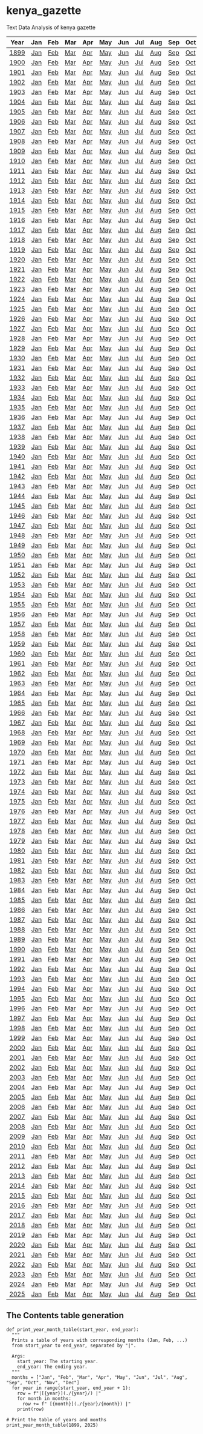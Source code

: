 # kenya_gazette

Text Data Analysis of kenya gazette

| Year | Jan | Feb | Mar | Apr | May | Jun | Jul | Aug | Sep | Oct | Nov | Dec |
|:----:|:----:|:-----|:-----|:-----|:----:|:----:|:-----|:-----|:-----|:-----|:-----|:-----|
| [1899](./1899/) | [Jan](./1899/Jan) | [Feb](./1899/Feb) | [Mar](./1899/Mar) | [Apr](./1899/Apr) | [May](./1899/May) | [Jun](./1899/Jun) | [Jul](./1899/Jul) | [Aug](./1899/Aug) | [Sep](./1899/Sep) | [Oct](./1899/Oct) | [Nov](./1899/Nov) | [Dec](./1899/Dec) |
| [1900](./1900/) | [Jan](./1900/Jan) | [Feb](./1900/Feb) | [Mar](./1900/Mar) | [Apr](./1900/Apr) | [May](./1900/May) | [Jun](./1900/Jun) | [Jul](./1900/Jul) | [Aug](./1900/Aug) | [Sep](./1900/Sep) | [Oct](./1900/Oct) | [Nov](./1900/Nov) | [Dec](./1900/Dec) |
| [1901](./1901/) | [Jan](./1901/Jan) | [Feb](./1901/Feb) | [Mar](./1901/Mar) | [Apr](./1901/Apr) | [May](./1901/May) | [Jun](./1901/Jun) | [Jul](./1901/Jul) | [Aug](./1901/Aug) | [Sep](./1901/Sep) | [Oct](./1901/Oct) | [Nov](./1901/Nov) | [Dec](./1901/Dec) |
| [1902](./1902/) | [Jan](./1902/Jan) | [Feb](./1902/Feb) | [Mar](./1902/Mar) | [Apr](./1902/Apr) | [May](./1902/May) | [Jun](./1902/Jun) | [Jul](./1902/Jul) | [Aug](./1902/Aug) | [Sep](./1902/Sep) | [Oct](./1902/Oct) | [Nov](./1902/Nov) | [Dec](./1902/Dec) |
| [1903](./1903/) | [Jan](./1903/Jan) | [Feb](./1903/Feb) | [Mar](./1903/Mar) | [Apr](./1903/Apr) | [May](./1903/May) | [Jun](./1903/Jun) | [Jul](./1903/Jul) | [Aug](./1903/Aug) | [Sep](./1903/Sep) | [Oct](./1903/Oct) | [Nov](./1903/Nov) | [Dec](./1903/Dec) |
| [1904](./1904/) | [Jan](./1904/Jan) | [Feb](./1904/Feb) | [Mar](./1904/Mar) | [Apr](./1904/Apr) | [May](./1904/May) | [Jun](./1904/Jun) | [Jul](./1904/Jul) | [Aug](./1904/Aug) | [Sep](./1904/Sep) | [Oct](./1904/Oct) | [Nov](./1904/Nov) | [Dec](./1904/Dec) |
| [1905](./1905/) | [Jan](./1905/Jan) | [Feb](./1905/Feb) | [Mar](./1905/Mar) | [Apr](./1905/Apr) | [May](./1905/May) | [Jun](./1905/Jun) | [Jul](./1905/Jul) | [Aug](./1905/Aug) | [Sep](./1905/Sep) | [Oct](./1905/Oct) | [Nov](./1905/Nov) | [Dec](./1905/Dec) |
| [1906](./1906/) | [Jan](./1906/Jan) | [Feb](./1906/Feb) | [Mar](./1906/Mar) | [Apr](./1906/Apr) | [May](./1906/May) | [Jun](./1906/Jun) | [Jul](./1906/Jul) | [Aug](./1906/Aug) | [Sep](./1906/Sep) | [Oct](./1906/Oct) | [Nov](./1906/Nov) | [Dec](./1906/Dec) |
| [1907](./1907/) | [Jan](./1907/Jan) | [Feb](./1907/Feb) | [Mar](./1907/Mar) | [Apr](./1907/Apr) | [May](./1907/May) | [Jun](./1907/Jun) | [Jul](./1907/Jul) | [Aug](./1907/Aug) | [Sep](./1907/Sep) | [Oct](./1907/Oct) | [Nov](./1907/Nov) | [Dec](./1907/Dec) |
| [1908](./1908/) | [Jan](./1908/Jan) | [Feb](./1908/Feb) | [Mar](./1908/Mar) | [Apr](./1908/Apr) | [May](./1908/May) | [Jun](./1908/Jun) | [Jul](./1908/Jul) | [Aug](./1908/Aug) | [Sep](./1908/Sep) | [Oct](./1908/Oct) | [Nov](./1908/Nov) | [Dec](./1908/Dec) |
| [1909](./1909/) | [Jan](./1909/Jan) | [Feb](./1909/Feb) | [Mar](./1909/Mar) | [Apr](./1909/Apr) | [May](./1909/May) | [Jun](./1909/Jun) | [Jul](./1909/Jul) | [Aug](./1909/Aug) | [Sep](./1909/Sep) | [Oct](./1909/Oct) | [Nov](./1909/Nov) | [Dec](./1909/Dec) |
| [1910](./1910/) | [Jan](./1910/Jan) | [Feb](./1910/Feb) | [Mar](./1910/Mar) | [Apr](./1910/Apr) | [May](./1910/May) | [Jun](./1910/Jun) | [Jul](./1910/Jul) | [Aug](./1910/Aug) | [Sep](./1910/Sep) | [Oct](./1910/Oct) | [Nov](./1910/Nov) | [Dec](./1910/Dec) |
| [1911](./1911/) | [Jan](./1911/Jan) | [Feb](./1911/Feb) | [Mar](./1911/Mar) | [Apr](./1911/Apr) | [May](./1911/May) | [Jun](./1911/Jun) | [Jul](./1911/Jul) | [Aug](./1911/Aug) | [Sep](./1911/Sep) | [Oct](./1911/Oct) | [Nov](./1911/Nov) | [Dec](./1911/Dec) |
| [1912](./1912/) | [Jan](./1912/Jan) | [Feb](./1912/Feb) | [Mar](./1912/Mar) | [Apr](./1912/Apr) | [May](./1912/May) | [Jun](./1912/Jun) | [Jul](./1912/Jul) | [Aug](./1912/Aug) | [Sep](./1912/Sep) | [Oct](./1912/Oct) | [Nov](./1912/Nov) | [Dec](./1912/Dec) |
| [1913](./1913/) | [Jan](./1913/Jan) | [Feb](./1913/Feb) | [Mar](./1913/Mar) | [Apr](./1913/Apr) | [May](./1913/May) | [Jun](./1913/Jun) | [Jul](./1913/Jul) | [Aug](./1913/Aug) | [Sep](./1913/Sep) | [Oct](./1913/Oct) | [Nov](./1913/Nov) | [Dec](./1913/Dec) |
| [1914](./1914/) | [Jan](./1914/Jan) | [Feb](./1914/Feb) | [Mar](./1914/Mar) | [Apr](./1914/Apr) | [May](./1914/May) | [Jun](./1914/Jun) | [Jul](./1914/Jul) | [Aug](./1914/Aug) | [Sep](./1914/Sep) | [Oct](./1914/Oct) | [Nov](./1914/Nov) | [Dec](./1914/Dec) |
| [1915](./1915/) | [Jan](./1915/Jan) | [Feb](./1915/Feb) | [Mar](./1915/Mar) | [Apr](./1915/Apr) | [May](./1915/May) | [Jun](./1915/Jun) | [Jul](./1915/Jul) | [Aug](./1915/Aug) | [Sep](./1915/Sep) | [Oct](./1915/Oct) | [Nov](./1915/Nov) | [Dec](./1915/Dec) |
| [1916](./1916/) | [Jan](./1916/Jan) | [Feb](./1916/Feb) | [Mar](./1916/Mar) | [Apr](./1916/Apr) | [May](./1916/May) | [Jun](./1916/Jun) | [Jul](./1916/Jul) | [Aug](./1916/Aug) | [Sep](./1916/Sep) | [Oct](./1916/Oct) | [Nov](./1916/Nov) | [Dec](./1916/Dec) |
| [1917](./1917/) | [Jan](./1917/Jan) | [Feb](./1917/Feb) | [Mar](./1917/Mar) | [Apr](./1917/Apr) | [May](./1917/May) | [Jun](./1917/Jun) | [Jul](./1917/Jul) | [Aug](./1917/Aug) | [Sep](./1917/Sep) | [Oct](./1917/Oct) | [Nov](./1917/Nov) | [Dec](./1917/Dec) |
| [1918](./1918/) | [Jan](./1918/Jan) | [Feb](./1918/Feb) | [Mar](./1918/Mar) | [Apr](./1918/Apr) | [May](./1918/May) | [Jun](./1918/Jun) | [Jul](./1918/Jul) | [Aug](./1918/Aug) | [Sep](./1918/Sep) | [Oct](./1918/Oct) | [Nov](./1918/Nov) | [Dec](./1918/Dec) |
| [1919](./1919/) | [Jan](./1919/Jan) | [Feb](./1919/Feb) | [Mar](./1919/Mar) | [Apr](./1919/Apr) | [May](./1919/May) | [Jun](./1919/Jun) | [Jul](./1919/Jul) | [Aug](./1919/Aug) | [Sep](./1919/Sep) | [Oct](./1919/Oct) | [Nov](./1919/Nov) | [Dec](./1919/Dec) |
| [1920](./1920/) | [Jan](./1920/Jan) | [Feb](./1920/Feb) | [Mar](./1920/Mar) | [Apr](./1920/Apr) | [May](./1920/May) | [Jun](./1920/Jun) | [Jul](./1920/Jul) | [Aug](./1920/Aug) | [Sep](./1920/Sep) | [Oct](./1920/Oct) | [Nov](./1920/Nov) | [Dec](./1920/Dec) |
| [1921](./1921/) | [Jan](./1921/Jan) | [Feb](./1921/Feb) | [Mar](./1921/Mar) | [Apr](./1921/Apr) | [May](./1921/May) | [Jun](./1921/Jun) | [Jul](./1921/Jul) | [Aug](./1921/Aug) | [Sep](./1921/Sep) | [Oct](./1921/Oct) | [Nov](./1921/Nov) | [Dec](./1921/Dec) |
| [1922](./1922/) | [Jan](./1922/Jan) | [Feb](./1922/Feb) | [Mar](./1922/Mar) | [Apr](./1922/Apr) | [May](./1922/May) | [Jun](./1922/Jun) | [Jul](./1922/Jul) | [Aug](./1922/Aug) | [Sep](./1922/Sep) | [Oct](./1922/Oct) | [Nov](./1922/Nov) | [Dec](./1922/Dec) |
| [1923](./1923/) | [Jan](./1923/Jan) | [Feb](./1923/Feb) | [Mar](./1923/Mar) | [Apr](./1923/Apr) | [May](./1923/May) | [Jun](./1923/Jun) | [Jul](./1923/Jul) | [Aug](./1923/Aug) | [Sep](./1923/Sep) | [Oct](./1923/Oct) | [Nov](./1923/Nov) | [Dec](./1923/Dec) |
| [1924](./1924/) | [Jan](./1924/Jan) | [Feb](./1924/Feb) | [Mar](./1924/Mar) | [Apr](./1924/Apr) | [May](./1924/May) | [Jun](./1924/Jun) | [Jul](./1924/Jul) | [Aug](./1924/Aug) | [Sep](./1924/Sep) | [Oct](./1924/Oct) | [Nov](./1924/Nov) | [Dec](./1924/Dec) |
| [1925](./1925/) | [Jan](./1925/Jan) | [Feb](./1925/Feb) | [Mar](./1925/Mar) | [Apr](./1925/Apr) | [May](./1925/May) | [Jun](./1925/Jun) | [Jul](./1925/Jul) | [Aug](./1925/Aug) | [Sep](./1925/Sep) | [Oct](./1925/Oct) | [Nov](./1925/Nov) | [Dec](./1925/Dec) |
| [1926](./1926/) | [Jan](./1926/Jan) | [Feb](./1926/Feb) | [Mar](./1926/Mar) | [Apr](./1926/Apr) | [May](./1926/May) | [Jun](./1926/Jun) | [Jul](./1926/Jul) | [Aug](./1926/Aug) | [Sep](./1926/Sep) | [Oct](./1926/Oct) | [Nov](./1926/Nov) | [Dec](./1926/Dec) |
| [1927](./1927/) | [Jan](./1927/Jan) | [Feb](./1927/Feb) | [Mar](./1927/Mar) | [Apr](./1927/Apr) | [May](./1927/May) | [Jun](./1927/Jun) | [Jul](./1927/Jul) | [Aug](./1927/Aug) | [Sep](./1927/Sep) | [Oct](./1927/Oct) | [Nov](./1927/Nov) | [Dec](./1927/Dec) |
| [1928](./1928/) | [Jan](./1928/Jan) | [Feb](./1928/Feb) | [Mar](./1928/Mar) | [Apr](./1928/Apr) | [May](./1928/May) | [Jun](./1928/Jun) | [Jul](./1928/Jul) | [Aug](./1928/Aug) | [Sep](./1928/Sep) | [Oct](./1928/Oct) | [Nov](./1928/Nov) | [Dec](./1928/Dec) |
| [1929](./1929/) | [Jan](./1929/Jan) | [Feb](./1929/Feb) | [Mar](./1929/Mar) | [Apr](./1929/Apr) | [May](./1929/May) | [Jun](./1929/Jun) | [Jul](./1929/Jul) | [Aug](./1929/Aug) | [Sep](./1929/Sep) | [Oct](./1929/Oct) | [Nov](./1929/Nov) | [Dec](./1929/Dec) |
| [1930](./1930/) | [Jan](./1930/Jan) | [Feb](./1930/Feb) | [Mar](./1930/Mar) | [Apr](./1930/Apr) | [May](./1930/May) | [Jun](./1930/Jun) | [Jul](./1930/Jul) | [Aug](./1930/Aug) | [Sep](./1930/Sep) | [Oct](./1930/Oct) | [Nov](./1930/Nov) | [Dec](./1930/Dec) |
| [1931](./1931/) | [Jan](./1931/Jan) | [Feb](./1931/Feb) | [Mar](./1931/Mar) | [Apr](./1931/Apr) | [May](./1931/May) | [Jun](./1931/Jun) | [Jul](./1931/Jul) | [Aug](./1931/Aug) | [Sep](./1931/Sep) | [Oct](./1931/Oct) | [Nov](./1931/Nov) | [Dec](./1931/Dec) |
| [1932](./1932/) | [Jan](./1932/Jan) | [Feb](./1932/Feb) | [Mar](./1932/Mar) | [Apr](./1932/Apr) | [May](./1932/May) | [Jun](./1932/Jun) | [Jul](./1932/Jul) | [Aug](./1932/Aug) | [Sep](./1932/Sep) | [Oct](./1932/Oct) | [Nov](./1932/Nov) | [Dec](./1932/Dec) |
| [1933](./1933/) | [Jan](./1933/Jan) | [Feb](./1933/Feb) | [Mar](./1933/Mar) | [Apr](./1933/Apr) | [May](./1933/May) | [Jun](./1933/Jun) | [Jul](./1933/Jul) | [Aug](./1933/Aug) | [Sep](./1933/Sep) | [Oct](./1933/Oct) | [Nov](./1933/Nov) | [Dec](./1933/Dec) |
| [1934](./1934/) | [Jan](./1934/Jan) | [Feb](./1934/Feb) | [Mar](./1934/Mar) | [Apr](./1934/Apr) | [May](./1934/May) | [Jun](./1934/Jun) | [Jul](./1934/Jul) | [Aug](./1934/Aug) | [Sep](./1934/Sep) | [Oct](./1934/Oct) | [Nov](./1934/Nov) | [Dec](./1934/Dec) |
| [1935](./1935/) | [Jan](./1935/Jan) | [Feb](./1935/Feb) | [Mar](./1935/Mar) | [Apr](./1935/Apr) | [May](./1935/May) | [Jun](./1935/Jun) | [Jul](./1935/Jul) | [Aug](./1935/Aug) | [Sep](./1935/Sep) | [Oct](./1935/Oct) | [Nov](./1935/Nov) | [Dec](./1935/Dec) |
| [1936](./1936/) | [Jan](./1936/Jan) | [Feb](./1936/Feb) | [Mar](./1936/Mar) | [Apr](./1936/Apr) | [May](./1936/May) | [Jun](./1936/Jun) | [Jul](./1936/Jul) | [Aug](./1936/Aug) | [Sep](./1936/Sep) | [Oct](./1936/Oct) | [Nov](./1936/Nov) | [Dec](./1936/Dec) |
| [1937](./1937/) | [Jan](./1937/Jan) | [Feb](./1937/Feb) | [Mar](./1937/Mar) | [Apr](./1937/Apr) | [May](./1937/May) | [Jun](./1937/Jun) | [Jul](./1937/Jul) | [Aug](./1937/Aug) | [Sep](./1937/Sep) | [Oct](./1937/Oct) | [Nov](./1937/Nov) | [Dec](./1937/Dec) |
| [1938](./1938/) | [Jan](./1938/Jan) | [Feb](./1938/Feb) | [Mar](./1938/Mar) | [Apr](./1938/Apr) | [May](./1938/May) | [Jun](./1938/Jun) | [Jul](./1938/Jul) | [Aug](./1938/Aug) | [Sep](./1938/Sep) | [Oct](./1938/Oct) | [Nov](./1938/Nov) | [Dec](./1938/Dec) |
| [1939](./1939/) | [Jan](./1939/Jan) | [Feb](./1939/Feb) | [Mar](./1939/Mar) | [Apr](./1939/Apr) | [May](./1939/May) | [Jun](./1939/Jun) | [Jul](./1939/Jul) | [Aug](./1939/Aug) | [Sep](./1939/Sep) | [Oct](./1939/Oct) | [Nov](./1939/Nov) | [Dec](./1939/Dec) |
| [1940](./1940/) | [Jan](./1940/Jan) | [Feb](./1940/Feb) | [Mar](./1940/Mar) | [Apr](./1940/Apr) | [May](./1940/May) | [Jun](./1940/Jun) | [Jul](./1940/Jul) | [Aug](./1940/Aug) | [Sep](./1940/Sep) | [Oct](./1940/Oct) | [Nov](./1940/Nov) | [Dec](./1940/Dec) |
| [1941](./1941/) | [Jan](./1941/Jan) | [Feb](./1941/Feb) | [Mar](./1941/Mar) | [Apr](./1941/Apr) | [May](./1941/May) | [Jun](./1941/Jun) | [Jul](./1941/Jul) | [Aug](./1941/Aug) | [Sep](./1941/Sep) | [Oct](./1941/Oct) | [Nov](./1941/Nov) | [Dec](./1941/Dec) |
| [1942](./1942/) | [Jan](./1942/Jan) | [Feb](./1942/Feb) | [Mar](./1942/Mar) | [Apr](./1942/Apr) | [May](./1942/May) | [Jun](./1942/Jun) | [Jul](./1942/Jul) | [Aug](./1942/Aug) | [Sep](./1942/Sep) | [Oct](./1942/Oct) | [Nov](./1942/Nov) | [Dec](./1942/Dec) |
| [1943](./1943/) | [Jan](./1943/Jan) | [Feb](./1943/Feb) | [Mar](./1943/Mar) | [Apr](./1943/Apr) | [May](./1943/May) | [Jun](./1943/Jun) | [Jul](./1943/Jul) | [Aug](./1943/Aug) | [Sep](./1943/Sep) | [Oct](./1943/Oct) | [Nov](./1943/Nov) | [Dec](./1943/Dec) |
| [1944](./1944/) | [Jan](./1944/Jan) | [Feb](./1944/Feb) | [Mar](./1944/Mar) | [Apr](./1944/Apr) | [May](./1944/May) | [Jun](./1944/Jun) | [Jul](./1944/Jul) | [Aug](./1944/Aug) | [Sep](./1944/Sep) | [Oct](./1944/Oct) | [Nov](./1944/Nov) | [Dec](./1944/Dec) |
| [1945](./1945/) | [Jan](./1945/Jan) | [Feb](./1945/Feb) | [Mar](./1945/Mar) | [Apr](./1945/Apr) | [May](./1945/May) | [Jun](./1945/Jun) | [Jul](./1945/Jul) | [Aug](./1945/Aug) | [Sep](./1945/Sep) | [Oct](./1945/Oct) | [Nov](./1945/Nov) | [Dec](./1945/Dec) |
| [1946](./1946/) | [Jan](./1946/Jan) | [Feb](./1946/Feb) | [Mar](./1946/Mar) | [Apr](./1946/Apr) | [May](./1946/May) | [Jun](./1946/Jun) | [Jul](./1946/Jul) | [Aug](./1946/Aug) | [Sep](./1946/Sep) | [Oct](./1946/Oct) | [Nov](./1946/Nov) | [Dec](./1946/Dec) |
| [1947](./1947/) | [Jan](./1947/Jan) | [Feb](./1947/Feb) | [Mar](./1947/Mar) | [Apr](./1947/Apr) | [May](./1947/May) | [Jun](./1947/Jun) | [Jul](./1947/Jul) | [Aug](./1947/Aug) | [Sep](./1947/Sep) | [Oct](./1947/Oct) | [Nov](./1947/Nov) | [Dec](./1947/Dec) |
| [1948](./1948/) | [Jan](./1948/Jan) | [Feb](./1948/Feb) | [Mar](./1948/Mar) | [Apr](./1948/Apr) | [May](./1948/May) | [Jun](./1948/Jun) | [Jul](./1948/Jul) | [Aug](./1948/Aug) | [Sep](./1948/Sep) | [Oct](./1948/Oct) | [Nov](./1948/Nov) | [Dec](./1948/Dec) |
| [1949](./1949/) | [Jan](./1949/Jan) | [Feb](./1949/Feb) | [Mar](./1949/Mar) | [Apr](./1949/Apr) | [May](./1949/May) | [Jun](./1949/Jun) | [Jul](./1949/Jul) | [Aug](./1949/Aug) | [Sep](./1949/Sep) | [Oct](./1949/Oct) | [Nov](./1949/Nov) | [Dec](./1949/Dec) |
| [1950](./1950/) | [Jan](./1950/Jan) | [Feb](./1950/Feb) | [Mar](./1950/Mar) | [Apr](./1950/Apr) | [May](./1950/May) | [Jun](./1950/Jun) | [Jul](./1950/Jul) | [Aug](./1950/Aug) | [Sep](./1950/Sep) | [Oct](./1950/Oct) | [Nov](./1950/Nov) | [Dec](./1950/Dec) |
| [1951](./1951/) | [Jan](./1951/Jan) | [Feb](./1951/Feb) | [Mar](./1951/Mar) | [Apr](./1951/Apr) | [May](./1951/May) | [Jun](./1951/Jun) | [Jul](./1951/Jul) | [Aug](./1951/Aug) | [Sep](./1951/Sep) | [Oct](./1951/Oct) | [Nov](./1951/Nov) | [Dec](./1951/Dec) |
| [1952](./1952/) | [Jan](./1952/Jan) | [Feb](./1952/Feb) | [Mar](./1952/Mar) | [Apr](./1952/Apr) | [May](./1952/May) | [Jun](./1952/Jun) | [Jul](./1952/Jul) | [Aug](./1952/Aug) | [Sep](./1952/Sep) | [Oct](./1952/Oct) | [Nov](./1952/Nov) | [Dec](./1952/Dec) |
| [1953](./1953/) | [Jan](./1953/Jan) | [Feb](./1953/Feb) | [Mar](./1953/Mar) | [Apr](./1953/Apr) | [May](./1953/May) | [Jun](./1953/Jun) | [Jul](./1953/Jul) | [Aug](./1953/Aug) | [Sep](./1953/Sep) | [Oct](./1953/Oct) | [Nov](./1953/Nov) | [Dec](./1953/Dec) |
| [1954](./1954/) | [Jan](./1954/Jan) | [Feb](./1954/Feb) | [Mar](./1954/Mar) | [Apr](./1954/Apr) | [May](./1954/May) | [Jun](./1954/Jun) | [Jul](./1954/Jul) | [Aug](./1954/Aug) | [Sep](./1954/Sep) | [Oct](./1954/Oct) | [Nov](./1954/Nov) | [Dec](./1954/Dec) |
| [1955](./1955/) | [Jan](./1955/Jan) | [Feb](./1955/Feb) | [Mar](./1955/Mar) | [Apr](./1955/Apr) | [May](./1955/May) | [Jun](./1955/Jun) | [Jul](./1955/Jul) | [Aug](./1955/Aug) | [Sep](./1955/Sep) | [Oct](./1955/Oct) | [Nov](./1955/Nov) | [Dec](./1955/Dec) |
| [1956](./1956/) | [Jan](./1956/Jan) | [Feb](./1956/Feb) | [Mar](./1956/Mar) | [Apr](./1956/Apr) | [May](./1956/May) | [Jun](./1956/Jun) | [Jul](./1956/Jul) | [Aug](./1956/Aug) | [Sep](./1956/Sep) | [Oct](./1956/Oct) | [Nov](./1956/Nov) | [Dec](./1956/Dec) |
| [1957](./1957/) | [Jan](./1957/Jan) | [Feb](./1957/Feb) | [Mar](./1957/Mar) | [Apr](./1957/Apr) | [May](./1957/May) | [Jun](./1957/Jun) | [Jul](./1957/Jul) | [Aug](./1957/Aug) | [Sep](./1957/Sep) | [Oct](./1957/Oct) | [Nov](./1957/Nov) | [Dec](./1957/Dec) |
| [1958](./1958/) | [Jan](./1958/Jan) | [Feb](./1958/Feb) | [Mar](./1958/Mar) | [Apr](./1958/Apr) | [May](./1958/May) | [Jun](./1958/Jun) | [Jul](./1958/Jul) | [Aug](./1958/Aug) | [Sep](./1958/Sep) | [Oct](./1958/Oct) | [Nov](./1958/Nov) | [Dec](./1958/Dec) |
| [1959](./1959/) | [Jan](./1959/Jan) | [Feb](./1959/Feb) | [Mar](./1959/Mar) | [Apr](./1959/Apr) | [May](./1959/May) | [Jun](./1959/Jun) | [Jul](./1959/Jul) | [Aug](./1959/Aug) | [Sep](./1959/Sep) | [Oct](./1959/Oct) | [Nov](./1959/Nov) | [Dec](./1959/Dec) |
| [1960](./1960/) | [Jan](./1960/Jan) | [Feb](./1960/Feb) | [Mar](./1960/Mar) | [Apr](./1960/Apr) | [May](./1960/May) | [Jun](./1960/Jun) | [Jul](./1960/Jul) | [Aug](./1960/Aug) | [Sep](./1960/Sep) | [Oct](./1960/Oct) | [Nov](./1960/Nov) | [Dec](./1960/Dec) |
| [1961](./1961/) | [Jan](./1961/Jan) | [Feb](./1961/Feb) | [Mar](./1961/Mar) | [Apr](./1961/Apr) | [May](./1961/May) | [Jun](./1961/Jun) | [Jul](./1961/Jul) | [Aug](./1961/Aug) | [Sep](./1961/Sep) | [Oct](./1961/Oct) | [Nov](./1961/Nov) | [Dec](./1961/Dec) |
| [1962](./1962/) | [Jan](./1962/Jan) | [Feb](./1962/Feb) | [Mar](./1962/Mar) | [Apr](./1962/Apr) | [May](./1962/May) | [Jun](./1962/Jun) | [Jul](./1962/Jul) | [Aug](./1962/Aug) | [Sep](./1962/Sep) | [Oct](./1962/Oct) | [Nov](./1962/Nov) | [Dec](./1962/Dec) |
| [1963](./1963/) | [Jan](./1963/Jan) | [Feb](./1963/Feb) | [Mar](./1963/Mar) | [Apr](./1963/Apr) | [May](./1963/May) | [Jun](./1963/Jun) | [Jul](./1963/Jul) | [Aug](./1963/Aug) | [Sep](./1963/Sep) | [Oct](./1963/Oct) | [Nov](./1963/Nov) | [Dec](./1963/Dec) |
| [1964](./1964/) | [Jan](./1964/Jan) | [Feb](./1964/Feb) | [Mar](./1964/Mar) | [Apr](./1964/Apr) | [May](./1964/May) | [Jun](./1964/Jun) | [Jul](./1964/Jul) | [Aug](./1964/Aug) | [Sep](./1964/Sep) | [Oct](./1964/Oct) | [Nov](./1964/Nov) | [Dec](./1964/Dec) |
| [1965](./1965/) | [Jan](./1965/Jan) | [Feb](./1965/Feb) | [Mar](./1965/Mar) | [Apr](./1965/Apr) | [May](./1965/May) | [Jun](./1965/Jun) | [Jul](./1965/Jul) | [Aug](./1965/Aug) | [Sep](./1965/Sep) | [Oct](./1965/Oct) | [Nov](./1965/Nov) | [Dec](./1965/Dec) |
| [1966](./1966/) | [Jan](./1966/Jan) | [Feb](./1966/Feb) | [Mar](./1966/Mar) | [Apr](./1966/Apr) | [May](./1966/May) | [Jun](./1966/Jun) | [Jul](./1966/Jul) | [Aug](./1966/Aug) | [Sep](./1966/Sep) | [Oct](./1966/Oct) | [Nov](./1966/Nov) | [Dec](./1966/Dec) |
| [1967](./1967/) | [Jan](./1967/Jan) | [Feb](./1967/Feb) | [Mar](./1967/Mar) | [Apr](./1967/Apr) | [May](./1967/May) | [Jun](./1967/Jun) | [Jul](./1967/Jul) | [Aug](./1967/Aug) | [Sep](./1967/Sep) | [Oct](./1967/Oct) | [Nov](./1967/Nov) | [Dec](./1967/Dec) |
| [1968](./1968/) | [Jan](./1968/Jan) | [Feb](./1968/Feb) | [Mar](./1968/Mar) | [Apr](./1968/Apr) | [May](./1968/May) | [Jun](./1968/Jun) | [Jul](./1968/Jul) | [Aug](./1968/Aug) | [Sep](./1968/Sep) | [Oct](./1968/Oct) | [Nov](./1968/Nov) | [Dec](./1968/Dec) |
| [1969](./1969/) | [Jan](./1969/Jan) | [Feb](./1969/Feb) | [Mar](./1969/Mar) | [Apr](./1969/Apr) | [May](./1969/May) | [Jun](./1969/Jun) | [Jul](./1969/Jul) | [Aug](./1969/Aug) | [Sep](./1969/Sep) | [Oct](./1969/Oct) | [Nov](./1969/Nov) | [Dec](./1969/Dec) |
| [1970](./1970/) | [Jan](./1970/Jan) | [Feb](./1970/Feb) | [Mar](./1970/Mar) | [Apr](./1970/Apr) | [May](./1970/May) | [Jun](./1970/Jun) | [Jul](./1970/Jul) | [Aug](./1970/Aug) | [Sep](./1970/Sep) | [Oct](./1970/Oct) | [Nov](./1970/Nov) | [Dec](./1970/Dec) |
| [1971](./1971/) | [Jan](./1971/Jan) | [Feb](./1971/Feb) | [Mar](./1971/Mar) | [Apr](./1971/Apr) | [May](./1971/May) | [Jun](./1971/Jun) | [Jul](./1971/Jul) | [Aug](./1971/Aug) | [Sep](./1971/Sep) | [Oct](./1971/Oct) | [Nov](./1971/Nov) | [Dec](./1971/Dec) |
| [1972](./1972/) | [Jan](./1972/Jan) | [Feb](./1972/Feb) | [Mar](./1972/Mar) | [Apr](./1972/Apr) | [May](./1972/May) | [Jun](./1972/Jun) | [Jul](./1972/Jul) | [Aug](./1972/Aug) | [Sep](./1972/Sep) | [Oct](./1972/Oct) | [Nov](./1972/Nov) | [Dec](./1972/Dec) |
| [1973](./1973/) | [Jan](./1973/Jan) | [Feb](./1973/Feb) | [Mar](./1973/Mar) | [Apr](./1973/Apr) | [May](./1973/May) | [Jun](./1973/Jun) | [Jul](./1973/Jul) | [Aug](./1973/Aug) | [Sep](./1973/Sep) | [Oct](./1973/Oct) | [Nov](./1973/Nov) | [Dec](./1973/Dec) |
| [1974](./1974/) | [Jan](./1974/Jan) | [Feb](./1974/Feb) | [Mar](./1974/Mar) | [Apr](./1974/Apr) | [May](./1974/May) | [Jun](./1974/Jun) | [Jul](./1974/Jul) | [Aug](./1974/Aug) | [Sep](./1974/Sep) | [Oct](./1974/Oct) | [Nov](./1974/Nov) | [Dec](./1974/Dec) |
| [1975](./1975/) | [Jan](./1975/Jan) | [Feb](./1975/Feb) | [Mar](./1975/Mar) | [Apr](./1975/Apr) | [May](./1975/May) | [Jun](./1975/Jun) | [Jul](./1975/Jul) | [Aug](./1975/Aug) | [Sep](./1975/Sep) | [Oct](./1975/Oct) | [Nov](./1975/Nov) | [Dec](./1975/Dec) |
| [1976](./1976/) | [Jan](./1976/Jan) | [Feb](./1976/Feb) | [Mar](./1976/Mar) | [Apr](./1976/Apr) | [May](./1976/May) | [Jun](./1976/Jun) | [Jul](./1976/Jul) | [Aug](./1976/Aug) | [Sep](./1976/Sep) | [Oct](./1976/Oct) | [Nov](./1976/Nov) | [Dec](./1976/Dec) |
| [1977](./1977/) | [Jan](./1977/Jan) | [Feb](./1977/Feb) | [Mar](./1977/Mar) | [Apr](./1977/Apr) | [May](./1977/May) | [Jun](./1977/Jun) | [Jul](./1977/Jul) | [Aug](./1977/Aug) | [Sep](./1977/Sep) | [Oct](./1977/Oct) | [Nov](./1977/Nov) | [Dec](./1977/Dec) |
| [1978](./1978/) | [Jan](./1978/Jan) | [Feb](./1978/Feb) | [Mar](./1978/Mar) | [Apr](./1978/Apr) | [May](./1978/May) | [Jun](./1978/Jun) | [Jul](./1978/Jul) | [Aug](./1978/Aug) | [Sep](./1978/Sep) | [Oct](./1978/Oct) | [Nov](./1978/Nov) | [Dec](./1978/Dec) |
| [1979](./1979/) | [Jan](./1979/Jan) | [Feb](./1979/Feb) | [Mar](./1979/Mar) | [Apr](./1979/Apr) | [May](./1979/May) | [Jun](./1979/Jun) | [Jul](./1979/Jul) | [Aug](./1979/Aug) | [Sep](./1979/Sep) | [Oct](./1979/Oct) | [Nov](./1979/Nov) | [Dec](./1979/Dec) |
| [1980](./1980/) | [Jan](./1980/Jan) | [Feb](./1980/Feb) | [Mar](./1980/Mar) | [Apr](./1980/Apr) | [May](./1980/May) | [Jun](./1980/Jun) | [Jul](./1980/Jul) | [Aug](./1980/Aug) | [Sep](./1980/Sep) | [Oct](./1980/Oct) | [Nov](./1980/Nov) | [Dec](./1980/Dec) |
| [1981](./1981/) | [Jan](./1981/Jan) | [Feb](./1981/Feb) | [Mar](./1981/Mar) | [Apr](./1981/Apr) | [May](./1981/May) | [Jun](./1981/Jun) | [Jul](./1981/Jul) | [Aug](./1981/Aug) | [Sep](./1981/Sep) | [Oct](./1981/Oct) | [Nov](./1981/Nov) | [Dec](./1981/Dec) |
| [1982](./1982/) | [Jan](./1982/Jan) | [Feb](./1982/Feb) | [Mar](./1982/Mar) | [Apr](./1982/Apr) | [May](./1982/May) | [Jun](./1982/Jun) | [Jul](./1982/Jul) | [Aug](./1982/Aug) | [Sep](./1982/Sep) | [Oct](./1982/Oct) | [Nov](./1982/Nov) | [Dec](./1982/Dec) |
| [1983](./1983/) | [Jan](./1983/Jan) | [Feb](./1983/Feb) | [Mar](./1983/Mar) | [Apr](./1983/Apr) | [May](./1983/May) | [Jun](./1983/Jun) | [Jul](./1983/Jul) | [Aug](./1983/Aug) | [Sep](./1983/Sep) | [Oct](./1983/Oct) | [Nov](./1983/Nov) | [Dec](./1983/Dec) |
| [1984](./1984/) | [Jan](./1984/Jan) | [Feb](./1984/Feb) | [Mar](./1984/Mar) | [Apr](./1984/Apr) | [May](./1984/May) | [Jun](./1984/Jun) | [Jul](./1984/Jul) | [Aug](./1984/Aug) | [Sep](./1984/Sep) | [Oct](./1984/Oct) | [Nov](./1984/Nov) | [Dec](./1984/Dec) |
| [1985](./1985/) | [Jan](./1985/Jan) | [Feb](./1985/Feb) | [Mar](./1985/Mar) | [Apr](./1985/Apr) | [May](./1985/May) | [Jun](./1985/Jun) | [Jul](./1985/Jul) | [Aug](./1985/Aug) | [Sep](./1985/Sep) | [Oct](./1985/Oct) | [Nov](./1985/Nov) | [Dec](./1985/Dec) |
| [1986](./1986/) | [Jan](./1986/Jan) | [Feb](./1986/Feb) | [Mar](./1986/Mar) | [Apr](./1986/Apr) | [May](./1986/May) | [Jun](./1986/Jun) | [Jul](./1986/Jul) | [Aug](./1986/Aug) | [Sep](./1986/Sep) | [Oct](./1986/Oct) | [Nov](./1986/Nov) | [Dec](./1986/Dec) |
| [1987](./1987/) | [Jan](./1987/Jan) | [Feb](./1987/Feb) | [Mar](./1987/Mar) | [Apr](./1987/Apr) | [May](./1987/May) | [Jun](./1987/Jun) | [Jul](./1987/Jul) | [Aug](./1987/Aug) | [Sep](./1987/Sep) | [Oct](./1987/Oct) | [Nov](./1987/Nov) | [Dec](./1987/Dec) |
| [1988](./1988/) | [Jan](./1988/Jan) | [Feb](./1988/Feb) | [Mar](./1988/Mar) | [Apr](./1988/Apr) | [May](./1988/May) | [Jun](./1988/Jun) | [Jul](./1988/Jul) | [Aug](./1988/Aug) | [Sep](./1988/Sep) | [Oct](./1988/Oct) | [Nov](./1988/Nov) | [Dec](./1988/Dec) |
| [1989](./1989/) | [Jan](./1989/Jan) | [Feb](./1989/Feb) | [Mar](./1989/Mar) | [Apr](./1989/Apr) | [May](./1989/May) | [Jun](./1989/Jun) | [Jul](./1989/Jul) | [Aug](./1989/Aug) | [Sep](./1989/Sep) | [Oct](./1989/Oct) | [Nov](./1989/Nov) | [Dec](./1989/Dec) |
| [1990](./1990/) | [Jan](./1990/Jan) | [Feb](./1990/Feb) | [Mar](./1990/Mar) | [Apr](./1990/Apr) | [May](./1990/May) | [Jun](./1990/Jun) | [Jul](./1990/Jul) | [Aug](./1990/Aug) | [Sep](./1990/Sep) | [Oct](./1990/Oct) | [Nov](./1990/Nov) | [Dec](./1990/Dec) |
| [1991](./1991/) | [Jan](./1991/Jan) | [Feb](./1991/Feb) | [Mar](./1991/Mar) | [Apr](./1991/Apr) | [May](./1991/May) | [Jun](./1991/Jun) | [Jul](./1991/Jul) | [Aug](./1991/Aug) | [Sep](./1991/Sep) | [Oct](./1991/Oct) | [Nov](./1991/Nov) | [Dec](./1991/Dec) |
| [1992](./1992/) | [Jan](./1992/Jan) | [Feb](./1992/Feb) | [Mar](./1992/Mar) | [Apr](./1992/Apr) | [May](./1992/May) | [Jun](./1992/Jun) | [Jul](./1992/Jul) | [Aug](./1992/Aug) | [Sep](./1992/Sep) | [Oct](./1992/Oct) | [Nov](./1992/Nov) | [Dec](./1992/Dec) |
| [1993](./1993/) | [Jan](./1993/Jan) | [Feb](./1993/Feb) | [Mar](./1993/Mar) | [Apr](./1993/Apr) | [May](./1993/May) | [Jun](./1993/Jun) | [Jul](./1993/Jul) | [Aug](./1993/Aug) | [Sep](./1993/Sep) | [Oct](./1993/Oct) | [Nov](./1993/Nov) | [Dec](./1993/Dec) |
| [1994](./1994/) | [Jan](./1994/Jan) | [Feb](./1994/Feb) | [Mar](./1994/Mar) | [Apr](./1994/Apr) | [May](./1994/May) | [Jun](./1994/Jun) | [Jul](./1994/Jul) | [Aug](./1994/Aug) | [Sep](./1994/Sep) | [Oct](./1994/Oct) | [Nov](./1994/Nov) | [Dec](./1994/Dec) |
| [1995](./1995/) | [Jan](./1995/Jan) | [Feb](./1995/Feb) | [Mar](./1995/Mar) | [Apr](./1995/Apr) | [May](./1995/May) | [Jun](./1995/Jun) | [Jul](./1995/Jul) | [Aug](./1995/Aug) | [Sep](./1995/Sep) | [Oct](./1995/Oct) | [Nov](./1995/Nov) | [Dec](./1995/Dec) |
| [1996](./1996/) | [Jan](./1996/Jan) | [Feb](./1996/Feb) | [Mar](./1996/Mar) | [Apr](./1996/Apr) | [May](./1996/May) | [Jun](./1996/Jun) | [Jul](./1996/Jul) | [Aug](./1996/Aug) | [Sep](./1996/Sep) | [Oct](./1996/Oct) | [Nov](./1996/Nov) | [Dec](./1996/Dec) |
| [1997](./1997/) | [Jan](./1997/Jan) | [Feb](./1997/Feb) | [Mar](./1997/Mar) | [Apr](./1997/Apr) | [May](./1997/May) | [Jun](./1997/Jun) | [Jul](./1997/Jul) | [Aug](./1997/Aug) | [Sep](./1997/Sep) | [Oct](./1997/Oct) | [Nov](./1997/Nov) | [Dec](./1997/Dec) |
| [1998](./1998/) | [Jan](./1998/Jan) | [Feb](./1998/Feb) | [Mar](./1998/Mar) | [Apr](./1998/Apr) | [May](./1998/May) | [Jun](./1998/Jun) | [Jul](./1998/Jul) | [Aug](./1998/Aug) | [Sep](./1998/Sep) | [Oct](./1998/Oct) | [Nov](./1998/Nov) | [Dec](./1998/Dec) |
| [1999](./1999/) | [Jan](./1999/Jan) | [Feb](./1999/Feb) | [Mar](./1999/Mar) | [Apr](./1999/Apr) | [May](./1999/May) | [Jun](./1999/Jun) | [Jul](./1999/Jul) | [Aug](./1999/Aug) | [Sep](./1999/Sep) | [Oct](./1999/Oct) | [Nov](./1999/Nov) | [Dec](./1999/Dec) |
| [2000](./2000/) | [Jan](./2000/Jan) | [Feb](./2000/Feb) | [Mar](./2000/Mar) | [Apr](./2000/Apr) | [May](./2000/May) | [Jun](./2000/Jun) | [Jul](./2000/Jul) | [Aug](./2000/Aug) | [Sep](./2000/Sep) | [Oct](./2000/Oct) | [Nov](./2000/Nov) | [Dec](./2000/Dec) |
| [2001](./2001/) | [Jan](./2001/Jan) | [Feb](./2001/Feb) | [Mar](./2001/Mar) | [Apr](./2001/Apr) | [May](./2001/May) | [Jun](./2001/Jun) | [Jul](./2001/Jul) | [Aug](./2001/Aug) | [Sep](./2001/Sep) | [Oct](./2001/Oct) | [Nov](./2001/Nov) | [Dec](./2001/Dec) |
| [2002](./2002/) | [Jan](./2002/Jan) | [Feb](./2002/Feb) | [Mar](./2002/Mar) | [Apr](./2002/Apr) | [May](./2002/May) | [Jun](./2002/Jun) | [Jul](./2002/Jul) | [Aug](./2002/Aug) | [Sep](./2002/Sep) | [Oct](./2002/Oct) | [Nov](./2002/Nov) | [Dec](./2002/Dec) |
| [2003](./2003/) | [Jan](./2003/Jan) | [Feb](./2003/Feb) | [Mar](./2003/Mar) | [Apr](./2003/Apr) | [May](./2003/May) | [Jun](./2003/Jun) | [Jul](./2003/Jul) | [Aug](./2003/Aug) | [Sep](./2003/Sep) | [Oct](./2003/Oct) | [Nov](./2003/Nov) | [Dec](./2003/Dec) |
| [2004](./2004/) | [Jan](./2004/Jan) | [Feb](./2004/Feb) | [Mar](./2004/Mar) | [Apr](./2004/Apr) | [May](./2004/May) | [Jun](./2004/Jun) | [Jul](./2004/Jul) | [Aug](./2004/Aug) | [Sep](./2004/Sep) | [Oct](./2004/Oct) | [Nov](./2004/Nov) | [Dec](./2004/Dec) |
| [2005](./2005/) | [Jan](./2005/Jan) | [Feb](./2005/Feb) | [Mar](./2005/Mar) | [Apr](./2005/Apr) | [May](./2005/May) | [Jun](./2005/Jun) | [Jul](./2005/Jul) | [Aug](./2005/Aug) | [Sep](./2005/Sep) | [Oct](./2005/Oct) | [Nov](./2005/Nov) | [Dec](./2005/Dec) |
| [2006](./2006/) | [Jan](./2006/Jan) | [Feb](./2006/Feb) | [Mar](./2006/Mar) | [Apr](./2006/Apr) | [May](./2006/May) | [Jun](./2006/Jun) | [Jul](./2006/Jul) | [Aug](./2006/Aug) | [Sep](./2006/Sep) | [Oct](./2006/Oct) | [Nov](./2006/Nov) | [Dec](./2006/Dec) |
| [2007](./2007/) | [Jan](./2007/Jan) | [Feb](./2007/Feb) | [Mar](./2007/Mar) | [Apr](./2007/Apr) | [May](./2007/May) | [Jun](./2007/Jun) | [Jul](./2007/Jul) | [Aug](./2007/Aug) | [Sep](./2007/Sep) | [Oct](./2007/Oct) | [Nov](./2007/Nov) | [Dec](./2007/Dec) |
| [2008](./2008/) | [Jan](./2008/Jan) | [Feb](./2008/Feb) | [Mar](./2008/Mar) | [Apr](./2008/Apr) | [May](./2008/May) | [Jun](./2008/Jun) | [Jul](./2008/Jul) | [Aug](./2008/Aug) | [Sep](./2008/Sep) | [Oct](./2008/Oct) | [Nov](./2008/Nov) | [Dec](./2008/Dec) |
| [2009](./2009/) | [Jan](./2009/Jan) | [Feb](./2009/Feb) | [Mar](./2009/Mar) | [Apr](./2009/Apr) | [May](./2009/May) | [Jun](./2009/Jun) | [Jul](./2009/Jul) | [Aug](./2009/Aug) | [Sep](./2009/Sep) | [Oct](./2009/Oct) | [Nov](./2009/Nov) | [Dec](./2009/Dec) |
| [2010](./2010/) | [Jan](./2010/Jan) | [Feb](./2010/Feb) | [Mar](./2010/Mar) | [Apr](./2010/Apr) | [May](./2010/May) | [Jun](./2010/Jun) | [Jul](./2010/Jul) | [Aug](./2010/Aug) | [Sep](./2010/Sep) | [Oct](./2010/Oct) | [Nov](./2010/Nov) | [Dec](./2010/Dec) |
| [2011](./2011/) | [Jan](./2011/Jan) | [Feb](./2011/Feb) | [Mar](./2011/Mar) | [Apr](./2011/Apr) | [May](./2011/May) | [Jun](./2011/Jun) | [Jul](./2011/Jul) | [Aug](./2011/Aug) | [Sep](./2011/Sep) | [Oct](./2011/Oct) | [Nov](./2011/Nov) | [Dec](./2011/Dec) |
| [2012](./2012/) | [Jan](./2012/Jan) | [Feb](./2012/Feb) | [Mar](./2012/Mar) | [Apr](./2012/Apr) | [May](./2012/May) | [Jun](./2012/Jun) | [Jul](./2012/Jul) | [Aug](./2012/Aug) | [Sep](./2012/Sep) | [Oct](./2012/Oct) | [Nov](./2012/Nov) | [Dec](./2012/Dec) |
| [2013](./2013/) | [Jan](./2013/Jan) | [Feb](./2013/Feb) | [Mar](./2013/Mar) | [Apr](./2013/Apr) | [May](./2013/May) | [Jun](./2013/Jun) | [Jul](./2013/Jul) | [Aug](./2013/Aug) | [Sep](./2013/Sep) | [Oct](./2013/Oct) | [Nov](./2013/Nov) | [Dec](./2013/Dec) |
| [2014](./2014/) | [Jan](./2014/Jan) | [Feb](./2014/Feb) | [Mar](./2014/Mar) | [Apr](./2014/Apr) | [May](./2014/May) | [Jun](./2014/Jun) | [Jul](./2014/Jul) | [Aug](./2014/Aug) | [Sep](./2014/Sep) | [Oct](./2014/Oct) | [Nov](./2014/Nov) | [Dec](./2014/Dec) |
| [2015](./2015/) | [Jan](./2015/Jan) | [Feb](./2015/Feb) | [Mar](./2015/Mar) | [Apr](./2015/Apr) | [May](./2015/May) | [Jun](./2015/Jun) | [Jul](./2015/Jul) | [Aug](./2015/Aug) | [Sep](./2015/Sep) | [Oct](./2015/Oct) | [Nov](./2015/Nov) | [Dec](./2015/Dec) |
| [2016](./2016/) | [Jan](./2016/Jan) | [Feb](./2016/Feb) | [Mar](./2016/Mar) | [Apr](./2016/Apr) | [May](./2016/May) | [Jun](./2016/Jun) | [Jul](./2016/Jul) | [Aug](./2016/Aug) | [Sep](./2016/Sep) | [Oct](./2016/Oct) | [Nov](./2016/Nov) | [Dec](./2016/Dec) |
| [2017](./2017/) | [Jan](./2017/Jan) | [Feb](./2017/Feb) | [Mar](./2017/Mar) | [Apr](./2017/Apr) | [May](./2017/May) | [Jun](./2017/Jun) | [Jul](./2017/Jul) | [Aug](./2017/Aug) | [Sep](./2017/Sep) | [Oct](./2017/Oct) | [Nov](./2017/Nov) | [Dec](./2017/Dec) |
| [2018](./2018/) | [Jan](./2018/Jan) | [Feb](./2018/Feb) | [Mar](./2018/Mar) | [Apr](./2018/Apr) | [May](./2018/May) | [Jun](./2018/Jun) | [Jul](./2018/Jul) | [Aug](./2018/Aug) | [Sep](./2018/Sep) | [Oct](./2018/Oct) | [Nov](./2018/Nov) | [Dec](./2018/Dec) |
| [2019](./2019/) | [Jan](./2019/Jan) | [Feb](./2019/Feb) | [Mar](./2019/Mar) | [Apr](./2019/Apr) | [May](./2019/May) | [Jun](./2019/Jun) | [Jul](./2019/Jul) | [Aug](./2019/Aug) | [Sep](./2019/Sep) | [Oct](./2019/Oct) | [Nov](./2019/Nov) | [Dec](./2019/Dec) |
| [2020](./2020/) | [Jan](./2020/Jan) | [Feb](./2020/Feb) | [Mar](./2020/Mar) | [Apr](./2020/Apr) | [May](./2020/May) | [Jun](./2020/Jun) | [Jul](./2020/Jul) | [Aug](./2020/Aug) | [Sep](./2020/Sep) | [Oct](./2020/Oct) | [Nov](./2020/Nov) | [Dec](./2020/Dec) |
| [2021](./2021/) | [Jan](./2021/Jan) | [Feb](./2021/Feb) | [Mar](./2021/Mar) | [Apr](./2021/Apr) | [May](./2021/May) | [Jun](./2021/Jun) | [Jul](./2021/Jul) | [Aug](./2021/Aug) | [Sep](./2021/Sep) | [Oct](./2021/Oct) | [Nov](./2021/Nov) | [Dec](./2021/Dec) |
| [2022](./2022/) | [Jan](./2022/Jan) | [Feb](./2022/Feb) | [Mar](./2022/Mar) | [Apr](./2022/Apr) | [May](./2022/May) | [Jun](./2022/Jun) | [Jul](./2022/Jul) | [Aug](./2022/Aug) | [Sep](./2022/Sep) | [Oct](./2022/Oct) | [Nov](./2022/Nov) | [Dec](./2022/Dec) |
| [2023](./2023/) | [Jan](./2023/Jan) | [Feb](./2023/Feb) | [Mar](./2023/Mar) | [Apr](./2023/Apr) | [May](./2023/May) | [Jun](./2023/Jun) | [Jul](./2023/Jul) | [Aug](./2023/Aug) | [Sep](./2023/Sep) | [Oct](./2023/Oct) | [Nov](./2023/Nov) | [Dec](./2023/Dec) |
| [2024](./2024/) | [Jan](./2024/Jan) | [Feb](./2024/Feb) | [Mar](./2024/Mar) | [Apr](./2024/Apr) | [May](./2024/May) | [Jun](./2024/Jun) | [Jul](./2024/Jul) | [Aug](./2024/Aug) | [Sep](./2024/Sep) | [Oct](./2024/Oct) | [Nov](./2024/Nov) | [Dec](./2024/Dec) |
| [2025](./2025/) | [Jan](./2025/Jan) | [Feb](./2025/Feb) | [Mar](./2025/Mar) | [Apr](./2025/Apr) | [May](./2025/May) | [Jun](./2025/Jun) | [Jul](./2025/Jul) | [Aug](./2025/Aug) | [Sep](./2025/Sep) | [Oct](./2025/Oct) | [Nov](./2025/Nov) | [Dec](./2025/Dec) |

## The Contents table generation

```{python}
def print_year_month_table(start_year, end_year):
  """
  Prints a table of years with corresponding months (Jan, Feb, ...) 
  from start_year to end_year, separated by "|".

  Args:
    start_year: The starting year.
    end_year: The ending year.
  """
  months = ["Jan", "Feb", "Mar", "Apr", "May", "Jun", "Jul", "Aug", "Sep", "Oct", "Nov", "Dec"]
  for year in range(start_year, end_year + 1):
    row = f"|[{year}](./{year}/) |" 
    for month in months:
      row += f" [{month}](./{year}/{month}) |" 
    print(row)

# Print the table of years and months
print_year_month_table(1899, 2025)
```
